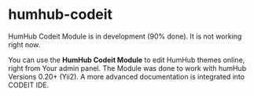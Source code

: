 humhub-codeit
=============

HumHub Codeit Module is in development (90% done). It is not working right now.

You can use the **HumHub Codeit Module** to edit HumHub themes online, right from Your admin panel.
The Module was done to work with humHub Versions 0.20+ (Yii2).
A more advanced documentation is integrated into CODEIT IDE.
